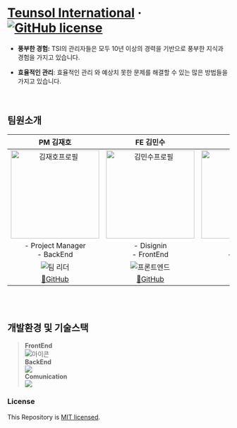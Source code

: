 # [Teunsol International](https://www.teunsol.co.kr/) &middot; [![GitHub license](https://img.shields.io/badge/license-MIT-blue.svg)](https://github.com/FelisCatus57/teunsol-site/blob/main/LICENSE)


* **풍부한 경험:** TSI의 관리자들은 모두 10년 이상의 경력을 기반으로 풍부한 지식과 경험을 가지고 있습니다.

* **효율적인 관리**: 효율적인 관리 와 예상치 못한 문제를 해결할 수 있는 많은 방법들을 가지고 있습니다.  
<br><br>

## 팀원소개 
|PM 김재호|FE 김민수|BE 박준걸|BE 전성환|
|:---:|:---:|:---:|:---:|
|<img alt="김재호프로필" src="https://avatars.githubusercontent.com/u/153428925?v=4" width="200" height="200">|<img width="200" height="200" alt="김민수프로필" src="https://avatars.githubusercontent.com/u/129649787?v=4">|<img width="200" height="200" alt="박준걸프로필" src="https://avatars.githubusercontent.com/u/116718062?v=4">|<img width="200" height="200" alt="전성환프로필" src="https://avatars.githubusercontent.com/u/79620128?v=4">|
|- Project Manager<br> - BackEnd | - Disignin<br> - FrontEnd | - Server<br> - BackEnd | - Seucurity<br> - BackEnd |
| <img alt="팀 리더" src="https://img.shields.io/badge/Team%20Leader-red"> | <img alt="프론트엔드" src="https://img.shields.io/badge/FrontEnd-yellow"> | <img alt="백엔드" src="https://img.shields.io/badge/BackEnd-brightgreen"> | <img alt="백엔드" src="https://img.shields.io/badge/BackEnd-brightgreen"> |
|[🔗GitHub](https://github.com/scorve12)|[🔗GitHub](https://github.com/computerkingminsu)|[🔗GitHub](https://github.com/jxxn92)|[🔗GitHub](https://github.com/areono)|

<br><br>

## 개발환경 및 기술스택
> **FrontEnd**<br> <img alt="아이콘" src="https://skillicons.dev/icons?i=typescript,react,nextjs"><br>
> **BackEnd**<br> <img src="https://skillicons.dev/icons?i=vercel,"><br>
> **Comunication**<br> <img src="https://skillicons.dev/icons?i=github,"><br>     
        
        

### License

This Repository is [MIT licensed](./LICENSE).